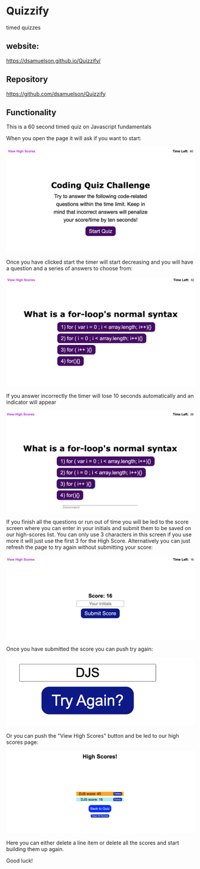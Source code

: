 # Quizzify
timed quizzes

## website:
https://dsamuelson.github.io/Quizzify/

## Repository
https://github.com/dsamuelson/Quizzify

## Functionality

This is a 60 second timed quiz on Javascript fundamentals 

When you open the page it will ask if you want to start:

![Start Screen](/assets/images/Quizzify-start-screen.png)

Once you have clicked start the timer will start decreasing and you will have a question and a series of answers to choose from:

![Quiz Questions](/assets/images/Quizzify-question.png)

If you answer incorrectly the timer will lose 10 seconds automatically and an indicator will appear

![Quiz answered incorrectly](/assets/images/Quizzify-incorrect.png)

If you finish all the questions or run out of time you will be led to the score screen where you can enter in your initials and submit them to be saved on our high-scores list. You can only use 3 characters in this screen if you use more it will just use the first 3 for the High Score. Alternatively you can just refresh the page to try again without submitting your score:

![Score screen](/assets/images/quizzify-end.png)

Once you have submitted the score you can push try again:

![Try again button](/assets/images/quizzify-try-again.png)

Or you can push the "View High Scores" button and be led to our high scores page:

![High scores page](/assets/images/quizzify-high-scores.png)

Here you can either delete a line item or delete all the scores and start building them up again. 

Good luck!
